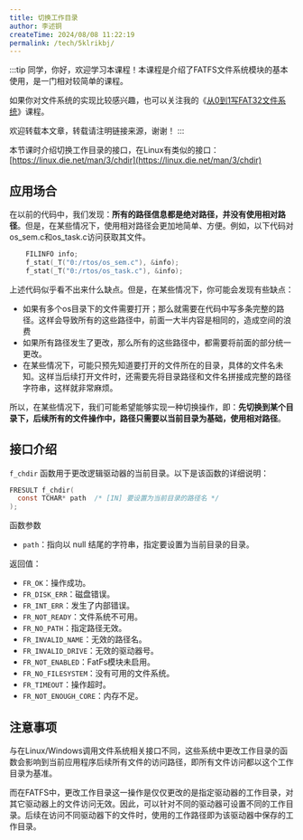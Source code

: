 ```yaml
---
title: 切换工作目录
author: 李述铜
createTime: 2024/08/08 11:22:19
permalink: /tech/5klrikbj/
---
```

:::tip
同学，你好，欢迎学习本课程！本课程是介绍了FATFS文件系统模块的基本使用，是一门相对较简单的课程。

如果你对文件系统的实现比较感兴趣，也可以关注我的《[从0到1写FAT32文件系统](https://wuptg.xetlk.com/s/VeHie)》课程。

欢迎转载本文章，转载请注明链接来源，谢谢！
:::

本节课时介绍切换工作目录的接口，在Linux有类似的接口：
[https://linux.die.net/man/3/chdir](https://linux.die.net/man/3/chdir)

## 应用场合
在以前的代码中，我们发现：**所有的路径信息都是绝对路径，并没有使用相对路径**。但是，在某些情况下，使用相对路径会更加地简单、方便。例如，以下代码对os_sem.c和os_task.c访问获取其文件。

```c
	FILINFO info;
	f_stat(_T("0:/rtos/os_sem.c"), &info);
	f_stat(_T("0:/rtos/os_task.c"), &info);
```

上述代码似乎看不出来什么缺点。但是，在某些情况下，你可能会发现有些缺点：

- 如果有多个os目录下的文件需要打开；那么就需要在代码中写多条完整的路径。这样会导致所有的这些路径中，前面一大半内容是相同的，造成空间的浪费
- 如果所有路径发生了更改，那么所有的这些路径中，都需要将前面的部分统一更改。
- 在某些情况下，可能只预先知道要打开的文件所在的目录，具体的文件名未知。这样当后续打开文件时，还需要先将目录路径和文件名拼接成完整的路径字符串，这样就非常麻烦。

所以，在某些情况下，我们可能希望能够实现一种切换操作，即：**先切换到某个目录下，后续所有的文件操作中，路径只需要以当前目录为基础，使用相对路径**。

## 接口介绍
`f_chdir` 函数用于更改逻辑驱动器的当前目录。以下是该函数的详细说明：

```c
FRESULT f_chdir(
  const TCHAR* path  /* [IN] 要设置为当前目录的路径名 */
);
```
函数参数

- `path`：指向以 null 结尾的字符串，指定要设置为当前目录的目录。

返回值：

- `FR_OK`：操作成功。
- `FR_DISK_ERR`：磁盘错误。
- `FR_INT_ERR`：发生了内部错误。
- `FR_NOT_READY`：文件系统不可用。
- `FR_NO_PATH`：指定路径无效。
- `FR_INVALID_NAME`：无效的路径名。
- `FR_INVALID_DRIVE`：无效的驱动器号。
- `FR_NOT_ENABLED`：FatFs模块未启用。
- `FR_NO_FILESYSTEM`：没有可用的文件系统。
- `FR_TIMEOUT`：操作超时。
- `FR_NOT_ENOUGH_CORE`：内存不足。

## 注意事项
与在Linux/Windows调用文件系统相关接口不同，这些系统中更改工作目录的函数会影响到当前应用程序后续所有文件的访问路径，即所有文件访问都以这个工作目录为基准。

而在FATFS中，更改工作目录这一操作是仅仅更改的是指定驱动器的工作目录，对其它驱动器上的文件访问无效。因此，可以针对不同的驱动器可设置不同的工作目录。后续在访问不同驱动器下的文件时，使用的工作路径即为该驱动器中保存的工作目录。

